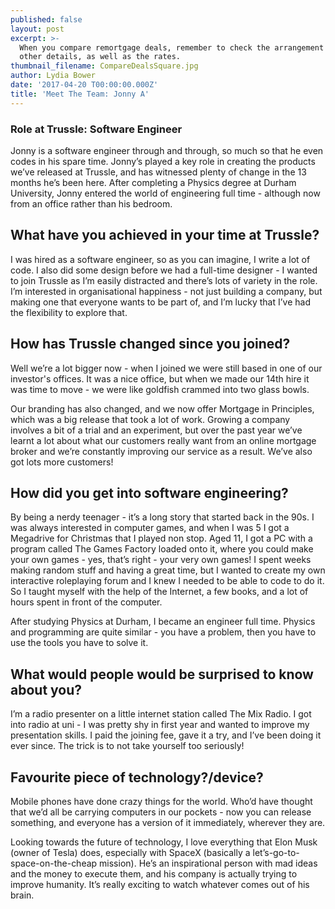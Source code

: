 ```yaml
---
published: false
layout: post
excerpt: >-
  When you compare remortgage deals, remember to check the arrangement fees and
  other details, as well as the rates.
thumbnail_filename: CompareDealsSquare.jpg
author: Lydia Bower
date: '2017-04-20 T00:00:00.000Z'
title: 'Meet The Team: Jonny A'
---
```

### Role at Trussle: Software Engineer

Jonny is a software engineer through and through, so much so that he even codes in his spare time. 
Jonny’s played a key role in creating the products we’ve released at Trussle, and has witnessed plenty of change in the 13 months he’s been here. After completing a Physics degree at Durham University, Jonny entered the world of engineering full time - although now from an office rather than his bedroom.  


## What have you achieved in your time at Trussle?
I was hired as a software engineer, so as you can imagine, I write a lot of code. I also did some design before we had a full-time designer - I wanted to join Trussle as I’m easily distracted and there’s lots of variety in the role. I’m interested in organisational happiness - not just building a company, but making one that everyone wants to be part of, and I’m lucky that I’ve had the flexibility to explore that. 

## How has Trussle changed since you joined?
Well we’re a lot bigger now - when I joined we were still based in one of our investor's offices. It was a nice office, but when we made our 14th hire it was time to move - we were like goldfish crammed into two glass bowls. 

Our branding has also changed, and we now offer Mortgage in Principles, which was a big release that took a lot of work. Growing a company involves a bit of a trial and an experiment, but over the past year we’ve learnt a lot about what our customers really want from an online mortgage broker and we’re constantly improving our service as a result. We’ve also got lots more customers! 

## How did you get into software engineering?
By being a nerdy teenager - it’s a long story that started back in the 90s. I was always interested in computer games, and when I was 5 I got a Megadrive for Christmas that I played non stop. Aged 11, I got a PC with a program called The Games Factory loaded onto it, where you could make your own games - yes, that’s right - your very own games! I spent weeks making random stuff and having a great time, but I wanted to create my own interactive roleplaying forum and I knew I needed to be able to code to do it. So I taught myself with the help of the Internet, a few books, and a lot of hours spent in front of the computer. 

After studying Physics at Durham, I became an engineer full time. Physics and programming are quite similar - you have a problem, then you have to use the tools you have to solve it. 

## What would people would be surprised to know about you?
I’m a radio presenter on a little internet station called The Mix Radio. I got into radio at uni - I was pretty shy in first year and wanted to improve my presentation skills. I paid the joining fee, gave it a try, and I’ve been doing it ever since. The trick is to not take yourself too seriously!

## Favourite piece of technology?/device?
Mobile phones have done crazy things for the world. Who’d have thought that we’d all be carrying computers in our pockets - now you can release something, and everyone has a version of it immediately, wherever they are. 

Looking towards the future of technology, I love everything that Elon Musk (owner of Tesla) does, especially with SpaceX (basically a let’s-go-to-space-on-the-cheap mission). He’s an inspirational person with mad ideas and the money to execute them, and his company is actually trying to improve humanity. It’s really exciting to watch whatever comes out of his brain. 



